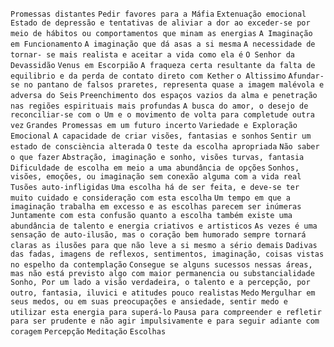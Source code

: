 `Promessas distantes` `Pedir favores para a Máfia` `Extenuação emocional` `Estado de depressão e tentativas de aliviar a dor ao exceder-se por meio de hábitos ou comportamentos que minam as energias` `A Imaginação em Funcionamento` `A imaginação que dá asas a si mesma` `A necessidade de tornar- se mais realista e aceitar a vida como ela é` `O Senhor da Devassidão` `Venus em Escorpião` `A fraqueza certa resultante da falta de equilibrio e da perda de contato direto com Kether` `o Altissimo` `Afundar-se no pantano de falsos praretes, representa quase a imagem malévola e adversa do Seis` `Preenchimento dos espaços vazios da alma e penetração nas regiões espirituais mais profundas` `A busca do amor, o desejo de reconciliar-se com o Um e o movimento de volta para completude outra vez` `Grandes Promessas em um futuro incerto` `Variedade e Exploração Emocional` `A capacidade de criar visões, fantasias e sonhos` `Sentir um estado de consciència alterada` `O teste da escolha apropriada` `Não saber o que fazer` `Abstração, imaginação e sonho, visões turvas, fantasia` `Dificuldade de escolha em meio a uma abundância de opções` `Sonhos, visões, emoções, ou imaginação sem conexão alguma com a vida real` `Tusões auto-infligidas` `Uma escolha há de ser feita, e deve-se ter muito cuidado e consideração com esta escolha` `Um tempo em que a imaginação trabalha em excesso e as escolhas parecem ser inúmeras` `Juntamente com esta confusão quanto a escolha também existe uma abundância de talento e energia criativos e artisticos` `As vezes é uma sensação de auto-ilusão, mas o coração bem humorado sempre tornará claras as ilusões para que não leve a si mesmo a sério demais` `Dadivas das fadas, imagens de reflexos, sentimentos, imaginação, coisas vistas no espelho da contemplação` `Consegue se alguns sucessos nessas áreas, mas não está previsto algo com maior permanencia ou substancialidade` `Sonho, Por um lado a visão verdadeira, o talento e a percepção, por outro, fantasia, iluvici e atitudes pouco realistas` `Medo` `Mergulhar em seus medos, ou em suas preocupações e ansiedade, sentir medo e utilizar esta energia para superá-lo` `Pausa para compreender e refletir para ser prudente e não agir impulsivamente e para seguir adiante com coragem` `Percepção` `Meditação` `Escolhas`  